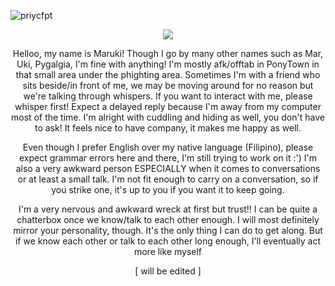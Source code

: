 ![priycfpt](https://github.com/sympatheticday/sympatheticday/assets/170843488/afe548f2-c8f0-4c72-8763-b51f029e83df)
<p align="center">
  <img src="https://64.media.tumblr.com/d1db0b79764561143719aa2be28324d9/f726d737f3264f84-84/s400x600/43a29c80ca9277cf5938fe34bb0d9d8700ede0ca.gifv"
</p>
<p align="center">
  Helloo, my name is Maruki! Though I go by many other names such as Mar, Uki, Pygalgia, I'm fine with anything! I'm mostly afk/offtab in PonyTown in that small area under
  the phighting area. Sometimes I'm with a friend who sits beside/in front of me, we may be moving around for no reason but we're talking through whispers. If you want to 
  interact with me, please whisper first! Expect a delayed reply because I'm away from my computer most of the time. I'm alright with cuddling and hiding as well, you don't 
  have to ask! It feels nice to have company, it makes me happy as well.
  
<p align="center">
  Even though I prefer English over my native language (Filipino), please expect grammar errors here and there, I'm still trying to work on it :') I'm also a very awkward 
  person ESPECIALLY when it comes to conversations or at least a small talk. I'm not fit enough to carry on a conversation, so if you strike one, it's up to you if you want
  it to keep going.

<p align="center">
   I'm a very nervous and awkward wreck at first but trust!! I can be quite a chatterbox once we know/talk to each other enough. I will most definitely mirror your personality, though. It's the only thing I can do to get along. But if we know each other or talk to each other long enough, I'll eventually act more like myself 

<p align="center">
  [ will be edited ]
